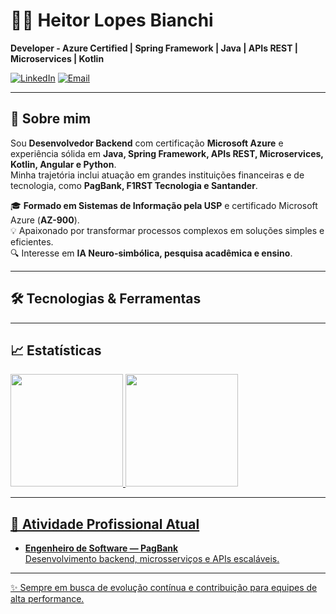 # 👨‍💻 Heitor Lopes Bianchi

**Developer - Azure Certified | Spring Framework | Java | APIs REST | Microservices | Kotlin**

[![LinkedIn](https://img.shields.io/badge/LinkedIn-Heitor%20Bianchi-blue?logo=linkedin&style=flat-square)](https://www.linkedin.com/in/heitorbianchi)  [![Email](https://img.shields.io/badge/Email-heitor.lopes.bianchi%40gmail.com-red?logo=gmail&style=flat-square)](mailto:heitor.lopes.bianchi@gmail.com)

---

## 🚀 Sobre mim

Sou **Desenvolvedor Backend** com certificação **Microsoft Azure** e experiência sólida em **Java, Spring Framework, APIs REST, Microservices, Kotlin, Angular e Python**.  
Minha trajetória inclui atuação em grandes instituições financeiras e de tecnologia, como **PagBank, F1RST Tecnologia e Santander**.

🎓 **Formado em Sistemas de Informação pela USP** e certificado Microsoft Azure (**AZ-900**).  
💡 Apaixonado por transformar processos complexos em soluções simples e eficientes.  
🔍 Interesse em **IA Neuro-simbólica, pesquisa acadêmica e ensino**.

---

## 🛠️ Tecnologias & Ferramentas


---
## 📈 Estatísticas 

<div>
<a href="https://github.com/heitorel">
<img loading="lazy" height="180em" src="https://github-readme-stats.vercel.app/api/top-langs/?username=heitorel&layout=compact&langs_count=7&theme=gotham"/>
<img loading="lazy" height="180em" src="https://github-readme-stats.vercel.app/api?username=heitorel&show_icons=true&theme=dark&include_all_commits=true&count_private=true"/>
</div>
  
---

## 💼 Atividade Profissional Atual

- **Engenheiro de Software — PagBank**  
  Desenvolvimento backend, microsserviços e APIs escaláveis.

---

✨ Sempre em busca de evolução contínua e contribuição para equipes de alta performance.
